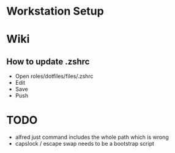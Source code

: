 Workstation Setup
===

# Wiki

## How to update .zshrc

 - Open roles/dotfiles/files/.zshrc
 - Edit
 - Save
 - Push

# TODO

 - alfred just command includes the whole path which is wrong
 - capslock / escape swap needs to be a bootstrap script
